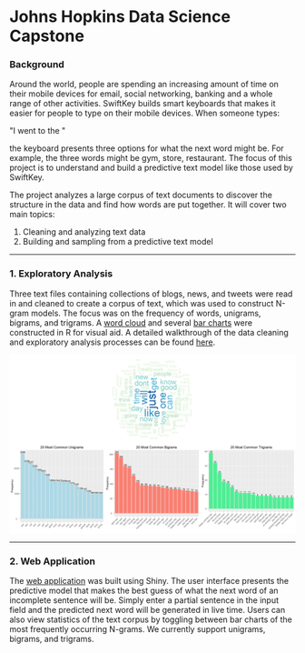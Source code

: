 # Johns Hopkins Data Science Capstone  


### Background

Around the world, people are spending an increasing amount of time on their mobile devices for email, social networking, banking and a whole range of other activities. SwiftKey builds smart keyboards that makes it easier for people to type on their mobile devices. When someone types:

"I went to the "

the keyboard presents three options for what the next word might be. For example, the three words might be gym, store, restaurant. The focus of this project is to understand and build a predictive text model like those used by SwiftKey.

The project analyzes a large corpus of text documents to discover the structure in the data and find how words are put together. It will cover two main topics:

1. Cleaning and analyzing text data
2. Building and sampling from a predictive text model  

--------------------------------------------------------------------------------  

### 1. Exploratory Analysis

Three text files containing collections of blogs, news, and tweets were read in and cleaned to create a corpus of text, which was used to construct N-gram models. The focus was on the frequency of words, unigrams, bigrams, and trigrams. A [word cloud](https://github.com/candaceng/data-science-capstone/blob/master/2.%20Web%20Application/wordcloud.png) and several [bar charts](https://github.com/candaceng/data-science-capstone/blob/master/2.%20Web%20Application/ngram-barcharts.png) were constructed in R for visual aid. A detailed walkthrough of the data cleaning and exploratory analysis processes can be found [here](https://rpubs.com/candaceng/exploratory-analysis). 

<img src="./2.%20Web%20Application/wordcloud.png" align="center">  

<img src="./2.%20Web%20Application/ngram-barcharts.png" align="center"> 
  


--------------------------------------------------------------------------------  

### 2. Web Application

The [web application](https://candaceng.shinyapps.io/Text_Prediction_Using_N-grams/) was built using Shiny. The user interface presents the predictive model that makes the best guess of what the next word of an incomplete sentence will be. Simply enter a partial sentence in the input field and the predicted next word will be generated in live time. Users can also view statistics of the text corpus by toggling between bar charts of the most frequently occurring N-grams. We currently support unigrams, bigrams, and trigrams.
